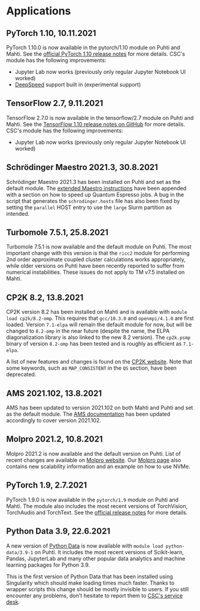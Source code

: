# Applications

## PyTorch 1.10, 10.11.2021

PyTorch 1.10.0 is now available in the pytorch/1.10 module on Puhti and Mahti.
See the [official PyTorch 1.10 release
notes](https://pytorch.org/blog/pytorch-1.10-released/) for more details. CSC's
module has the following improvements:

- Jupyter Lab now works (previously only regular Jupyter Notebook UI worked)
- [DeepSpeed](https://www.deepspeed.ai/) support built in (experimental support)

## TensorFlow 2.7, 9.11.2021

TensorFlow 2.7.0 is now available in the tensorflow/2.7 module on Puhti and
Mahti. See the [TensorFlow 1.10 release notes on
GitHub](https://github.com/tensorflow/tensorflow/releases/tag/v2.7.0/) for more
details. CSC's module has the following improvements:

- Jupyter Lab now works (previously only regular Jupyter Notebook UI worked)

## Schrödinger Maestro 2021.3, 30.8.2021

Schrödinger Maestro 2021.3 has been installed on Puhti and set as the default module. The [extended Maestro instructions](../tutorials/power-maestro.md#quantum-espresso) have been appended with a section on how to speed up Quantum Espresso jobs. A bug in the script that generates the `schrodinger.hosts` file has also been fixed by setting the `parallel` HOST entry to use the `large` Slurm partition as intended.

## Turbomole 7.5.1, 25.8.2021

Turbomole 7.5.1 is now available and the default module on Puhti. The most important change with this version is that the `ricc2` module for performing 2nd order approximate coupled cluster calculations works appropriately, while older versions on Puhti have been recently reported to suffer from numerical instabilities. These issues do not apply to TM v7.5 installed on Mahti.

## CP2K 8.2, 13.8.2021

CP2K version 8.2 has been installed on Mahti and is available with `module load cp2k/8.2-omp`. This requires that `gcc/10.3.0` and `openmpi/4.1.0` are first loaded. Version `7.1-elpa` will remain the default module for now, but will be changed to `8.2-omp` in the near future (despite the name, the ELPA diagonalization library is also linked to the new 8.2 version). The `cp2k.psmp` binary of version `8.2-omp` has been tested and is roughly as efficient as `7.1-elpa`.

A list of new features and changes is found on the [CP2K website](https://www.cp2k.org/version_history). Note that some keywords, such as `MAP_CONSISTENT` in the `QS` section, have been deprecated.

## AMS 2021.102, 13.8.2021

AMS has been updated to version 2021.102 on both Mahti and Puhti and set as the default module. The [AMS documentation](../../apps/ams.md) has been updated accordingly to cover version 2021.102.

## Molpro 2021.2, 10.8.2021

Molpro 2021.2 is now available and the default version on Puhti. List of recent
changes are available on [Molpro website](https://www.molpro.net/manual/doku.php?id=recent_changes).
Our [Molpro page](../../apps/molpro.md) also contains new scalability information and an example
on how to use NVMe.

## PyTorch 1.9, 2.7.2021

PyTorch 1.9.0 is now available in the `pytorch/1.9` module on Puhti and Mahti.
The module also includes the most recent versions of TorchVision, TorchAudio and
TorchText. See the [official release
notes](https://pytorch.org/blog/pytorch-1.9-released/) for more details.

## Python Data 3.9, 22.6.2021

A new version of [Python Data](../../apps/python-data.md) is now available with
`module load python-data/3.9-1` on Puhti. It includes the most recent versions
of Scikit-learn, Pandas, JupyterLab and many other popular data analytics and
machine learning packages for Python 3.9.

This is the first version of Python Data that has been installed using
Singularity which should make loading times much faster. Thanks to wrapper
scripts this change should be mostly invisible to users. If you still encounter
any problems, don't hesitate to report them to [CSC's service
desk](../contact.md).
